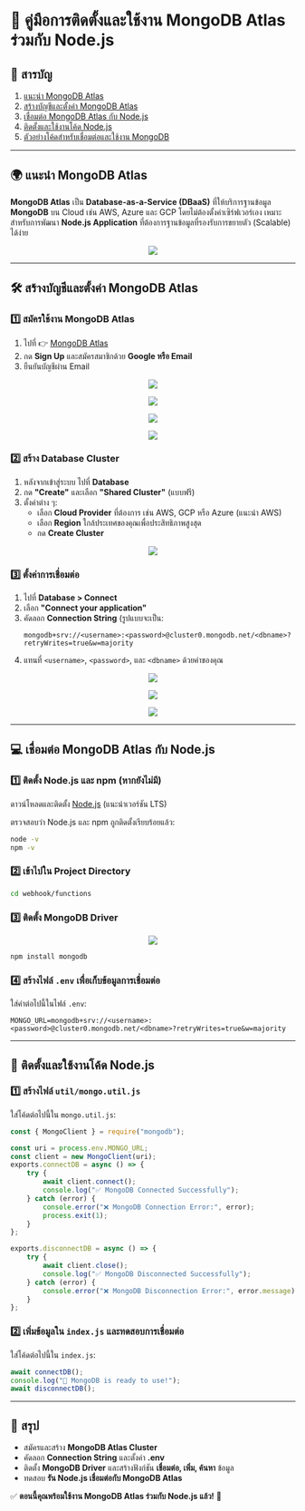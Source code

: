 # 🚀 **คู่มือการติดตั้งและใช้งาน MongoDB Atlas ร่วมกับ Node.js**

## 📌 **สารบัญ**
1. [แนะนำ MongoDB Atlas](#แนะนำ-mongodb-atlas)
2. [สร้างบัญชีและตั้งค่า MongoDB Atlas](#สร้างบัญชีและตั้งค่า-mongodb-atlas)
3. [เชื่อมต่อ MongoDB Atlas กับ Node.js](#เชื่อมต่อ-mongodb-atlas-กับ-nodejs)
4. [ติดตั้งและใช้งานโค้ด Node.js](#ติดตั้งและใช้งานโค้ด-nodejs)
5. [ตัวอย่างโค้ดสำหรับเชื่อมต่อและใช้งาน MongoDB](#ตัวอย่างโค้ดสำหรับเชื่อมต่อและใช้งาน-mongodb)

---

## 🌍 **แนะนำ MongoDB Atlas**
**MongoDB Atlas** เป็น **Database-as-a-Service (DBaaS)** ที่ให้บริการฐานข้อมูล **MongoDB** บน Cloud เช่น AWS, Azure และ GCP โดยไม่ต้องตั้งค่าเซิร์ฟเวอร์เอง เหมาะสำหรับการพัฒนา **Node.js Application** ที่ต้องการฐานข้อมูลที่รองรับการขยายตัว (Scalable) ได้ง่าย
<p align="center" width="100%">
    <img src="../assets/mongo/1.png"> 
</p>


---

## 🛠️ **สร้างบัญชีและตั้งค่า MongoDB Atlas**
### 1️⃣ **สมัครใช้งาน MongoDB Atlas**
1. ไปที่ 👉 [MongoDB Atlas](https://www.mongodb.com/cloud/atlas)
2. กด **Sign Up** และสมัครสมาชิกด้วย **Google หรือ Email**
3. ยืนยันบัญชีผ่าน Email
<p align="center" width="100%">
    <img src="../assets/mongo/2.png"> 
</p>
<p align="center" width="100%">
    <img src="../assets/mongo/3.png"> 
</p>
<p align="center" width="100%">
    <img src="../assets/mongo/4.png"> 
</p>
<p align="center" width="100%">
    <img src="../assets/mongo/5.png"> 
</p>

### 2️⃣ **สร้าง Database Cluster**
1. หลังจากเข้าสู่ระบบ ไปที่ **Database**
2. กด **"Create"** และเลือก **"Shared Cluster"** (แบบฟรี)
3. ตั้งค่าต่าง ๆ:
   - เลือก **Cloud Provider** ที่ต้องการ เช่น AWS, GCP หรือ Azure (แนะนำ AWS)
   - เลือก **Region** ใกล้ประเทศของคุณเพื่อประสิทธิภาพสูงสุด
   - กด **Create Cluster**
<p align="center" width="100%">
    <img src="../assets/mongo/6.png"> 
</p>


### 3️⃣ **ตั้งค่าการเชื่อมต่อ**
1. ไปที่ **Database > Connect**
2. เลือก **"Connect your application"**
3. คัดลอก **Connection String** (รูปแบบจะเป็น:  
   ```
   mongodb+srv://<username>:<password>@cluster0.mongodb.net/<dbname>?retryWrites=true&w=majority
   ```
4. แทนที่ `<username>`, `<password>`, และ `<dbname>` ด้วยค่าของคุณ

<p align="center" width="100%">
    <img src="../assets/mongo/7.png"> 
</p>
<p align="center" width="100%">
    <img src="../assets/mongo/8.png"> 
</p>
<p align="center" width="100%">
    <img src="../assets/mongo/9.png"> 
</p>

---

## 💻 **เชื่อมต่อ MongoDB Atlas กับ Node.js**
### 1️⃣ **ติดตั้ง Node.js และ npm (หากยังไม่มี)**
ดาวน์โหลดและติดตั้ง [Node.js](https://nodejs.org/) (แนะนำเวอร์ชัน LTS)

ตรวจสอบว่า Node.js และ npm ถูกติดตั้งเรียบร้อยแล้ว:
```sh
node -v
npm -v
```

### 2️⃣ **เข้าไปใน Project Directory**
```sh
cd webhook/functions
```

### 3️⃣ **ติดตั้ง MongoDB Driver**
<p align="center" width="100%">
    <img src="../assets/mongo/10.png"> 
</p>


```sh
npm install mongodb
```

### 4️⃣ **สร้างไฟล์ `.env` เพื่อเก็บข้อมูลการเชื่อมต่อ**
ใส่ค่าต่อไปนี้ในไฟล์ `.env`:
```
MONGO_URL=mongodb+srv://<username>:<password>@cluster0.mongodb.net/<dbname>?retryWrites=true&w=majority
```

---

## 📝 **ติดตั้งและใช้งานโค้ด Node.js**
### 1️⃣ **สร้างไฟล์ `util/mongo.util.js`**
ใส่โค้ดต่อไปนี้ใน `mongo.util.js`:
```javascript
const { MongoClient } = require("mongodb");

const uri = process.env.MONGO_URL;
const client = new MongoClient(uri);
exports.connectDB = async () => {
    try {
        await client.connect();
        console.log("✅ MongoDB Connected Successfully");
    } catch (error) {
        console.error("❌ MongoDB Connection Error:", error);
        process.exit(1);
    }
};

exports.disconnectDB = async () => {
    try {
        await client.close();
        console.log("✅ MongoDB Disconnected Successfully");
    } catch (error) {
        console.error("❌ MongoDB Disconnection Error:", error.message);
    }
};
```

### 2️⃣ **เพิ่มข้อมูลใน `index.js` และทดสอบการเชื่อมต่อ**

ใส่โค้ดต่อไปนี้ใน `index.js`:
```javascript
await connectDB();
console.log("🎉 MongoDB is ready to use!");
await disconnectDB();
```

---


## 🎉 **สรุป**
- สมัครและสร้าง **MongoDB Atlas Cluster**
- คัดลอก **Connection String** และตั้งค่า **.env**
- ติดตั้ง **MongoDB Driver** และสร้างฟังก์ชัน **เชื่อมต่อ, เพิ่ม, ค้นหา** ข้อมูล
- ทดสอบ **รัน Node.js เชื่อมต่อกับ MongoDB Atlas**

✅ **ตอนนี้คุณพร้อมใช้งาน MongoDB Atlas ร่วมกับ Node.js แล้ว!** 🚀
